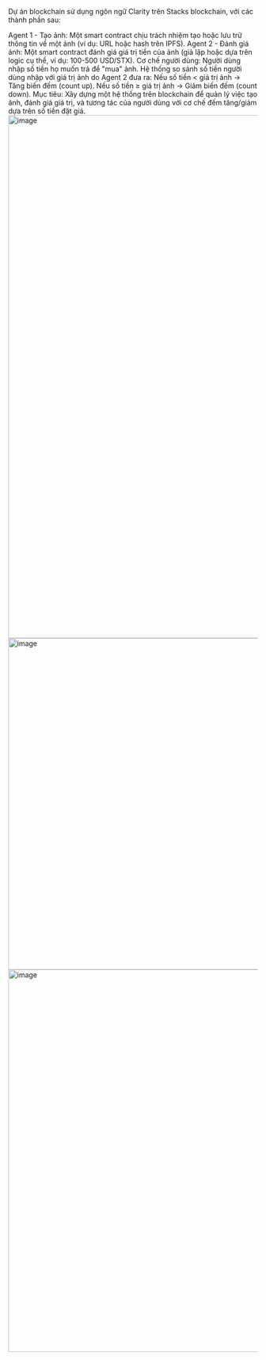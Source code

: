 Dự án blockchain sử dụng ngôn ngữ Clarity trên Stacks blockchain, với các thành phần sau:

Agent 1 - Tạo ảnh: Một smart contract chịu trách nhiệm tạo hoặc lưu trữ thông tin về một ảnh (ví dụ: URL hoặc hash trên IPFS).
Agent 2 - Đánh giá ảnh: Một smart contract đánh giá giá trị tiền của ảnh (giả lập hoặc dựa trên logic cụ thể, ví dụ: 100-500 USD/STX).
Cơ chế người dùng:
Người dùng nhập số tiền họ muốn trả để "mua" ảnh.
Hệ thống so sánh số tiền người dùng nhập với giá trị ảnh do Agent 2 đưa ra:
Nếu số tiền < giá trị ảnh → Tăng biến đếm (count up).
Nếu số tiền ≥ giá trị ảnh → Giảm biến đếm (count down).
Mục tiêu: Xây dựng một hệ thống trên blockchain để quản lý việc tạo ảnh, đánh giá giá trị, và tương tác của người dùng với cơ chế đếm tăng/giảm dựa trên số tiền đặt giá.
<img width="3024" height="1056" alt="image" src="https://github.com/user-attachments/assets/138a43f6-2d0c-465e-be6b-dc9e4fbe44ee" />
<img width="2900" height="669" alt="image" src="https://github.com/user-attachments/assets/6c8b0379-15df-46f8-b8d9-189d842c9bc4" />
<img width="2839" height="772" alt="image" src="https://github.com/user-attachments/assets/dc8269bc-6a34-4bd5-985e-93ac101f6037" />
